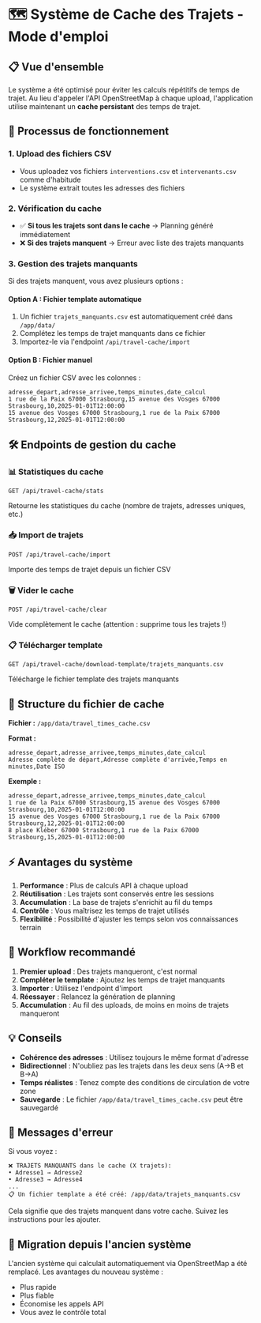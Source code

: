 # 🗺️ Système de Cache des Trajets - Mode d'emploi

## 📋 Vue d'ensemble

Le système a été optimisé pour éviter les calculs répétitifs de temps de trajet. Au lieu d'appeler l'API OpenStreetMap à chaque upload, l'application utilise maintenant un **cache persistant** des temps de trajet.

## 🔄 Processus de fonctionnement

### 1. Upload des fichiers CSV
- Vous uploadez vos fichiers `interventions.csv` et `intervenants.csv` comme d'habitude
- Le système extrait toutes les adresses des fichiers

### 2. Vérification du cache
- ✅ **Si tous les trajets sont dans le cache** → Planning généré immédiatement
- ❌ **Si des trajets manquent** → Erreur avec liste des trajets manquants

### 3. Gestion des trajets manquants
Si des trajets manquent, vous avez plusieurs options :

#### Option A : Fichier template automatique
1. Un fichier `trajets_manquants.csv` est automatiquement créé dans `/app/data/`
2. Complétez les temps de trajet manquants dans ce fichier
3. Importez-le via l'endpoint `/api/travel-cache/import`

#### Option B : Fichier manuel
Créez un fichier CSV avec les colonnes :
```csv
adresse_depart,adresse_arrivee,temps_minutes,date_calcul
1 rue de la Paix 67000 Strasbourg,15 avenue des Vosges 67000 Strasbourg,10,2025-01-01T12:00:00
15 avenue des Vosges 67000 Strasbourg,1 rue de la Paix 67000 Strasbourg,12,2025-01-01T12:00:00
```

## 🛠️ Endpoints de gestion du cache

### 📊 Statistiques du cache
```
GET /api/travel-cache/stats
```
Retourne les statistiques du cache (nombre de trajets, adresses uniques, etc.)

### 📥 Import de trajets
```
POST /api/travel-cache/import
```
Importe des temps de trajet depuis un fichier CSV

### 🗑️ Vider le cache
```
POST /api/travel-cache/clear
```
Vide complètement le cache (attention : supprime tous les trajets !)

### 📋 Télécharger template
```
GET /api/travel-cache/download-template/trajets_manquants.csv
```
Télécharge le fichier template des trajets manquants

## 📂 Structure du fichier de cache

**Fichier :** `/app/data/travel_times_cache.csv`

**Format :**
```csv
adresse_depart,adresse_arrivee,temps_minutes,date_calcul
Adresse complète de départ,Adresse complète d'arrivée,Temps en minutes,Date ISO
```

**Exemple :**
```csv
adresse_depart,adresse_arrivee,temps_minutes,date_calcul
1 rue de la Paix 67000 Strasbourg,15 avenue des Vosges 67000 Strasbourg,10,2025-01-01T12:00:00
15 avenue des Vosges 67000 Strasbourg,1 rue de la Paix 67000 Strasbourg,12,2025-01-01T12:00:00
8 place Kléber 67000 Strasbourg,1 rue de la Paix 67000 Strasbourg,15,2025-01-01T12:00:00
```

## ⚡ Avantages du système

1. **Performance** : Plus de calculs API à chaque upload
2. **Réutilisation** : Les trajets sont conservés entre les sessions
3. **Accumulation** : La base de trajets s'enrichit au fil du temps
4. **Contrôle** : Vous maîtrisez les temps de trajet utilisés
5. **Flexibilité** : Possibilité d'ajuster les temps selon vos connaissances terrain

## 🔧 Workflow recommandé

1. **Premier upload** : Des trajets manqueront, c'est normal
2. **Compléter le template** : Ajoutez les temps de trajet manquants
3. **Importer** : Utilisez l'endpoint d'import
4. **Réessayer** : Relancez la génération de planning
5. **Accumulation** : Au fil des uploads, de moins en moins de trajets manqueront

## 💡 Conseils

- **Cohérence des adresses** : Utilisez toujours le même format d'adresse
- **Bidirectionnel** : N'oubliez pas les trajets dans les deux sens (A→B et B→A)
- **Temps réalistes** : Tenez compte des conditions de circulation de votre zone
- **Sauvegarde** : Le fichier `/app/data/travel_times_cache.csv` peut être sauvegardé

## 🚨 Messages d'erreur

Si vous voyez :
```
❌ TRAJETS MANQUANTS dans le cache (X trajets):
• Adresse1 → Adresse2
• Adresse3 → Adresse4
...
📋 Un fichier template a été créé: /app/data/trajets_manquants.csv
```

Cela signifie que des trajets manquent dans votre cache. Suivez les instructions pour les ajouter.

## 🔄 Migration depuis l'ancien système

L'ancien système qui calculait automatiquement via OpenStreetMap a été remplacé. Les avantages du nouveau système :
- Plus rapide
- Plus fiable
- Économise les appels API
- Vous avez le contrôle total
